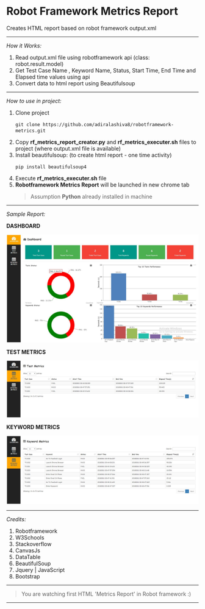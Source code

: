 # Robot Framework Metrics Report

Creates HTML report based on robot framework output.xml

---

*How it Works:*

1. Read output.xml file using robotframework api (class: robot.result.model)
2. Get Test Case Name , Keyword Name, Status, Start Time, End Time and Elapsed time values using api
3. Convert data to html report using Beautifulsoup

---

*How to use in project:*

1. Clone project
    ```
    git clone https://github.com/adiralashiva8/robotframework-metrics.git
    ```
2. Copy __rf_metrics_report_creator.py__ and __rf_metrics_executer.sh__ files to project (where output.xml file is available)
3. Install beautifulsoup: (to create html report - one time activity)
    ```
    pip install beautifulsoup4
    ```
4. Execute __rf_metrics_executer.sh__ file
5. __Robotframework Metrics Report__ will be launched in new chrome tab
    > Assumption __Python__ already installed in machine

---

 *Sample Report:*

 __DASHBOARD__

![Screenshot](Dashboard_Overview.JPG)

  __TEST METRICS__

 ![Screenshot](Test_Metrics.JPG)
 
 __KEYWORD METRICS__

 ![Screenshot](keyword_metrics.JPG)

---

*Credits:*

1. Robotframework
2. W3Schools
3. Stackoverflow
4. CanvasJs
5. DataTable
6. BeautifulSoup
7. Jquery | JavaScript
8. Bootstrap

---

> You are watching first HTML 'Metrics Report' in Robot framework :)

---